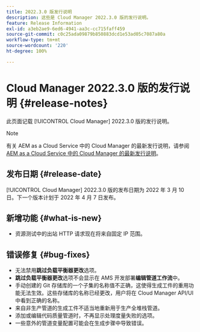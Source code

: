 ```yaml
---
title: 2022.3.0 版发行说明
description: 这些是 Cloud Manager 2022.3.0 版的发行说明。
feature: Release Information
exl-id: a3eb2ae9-6ed6-4941-aa3c-cc715faff459
source-git-commit: c0c25ada09879b850883dcd1e53ad05c7087a80a
workflow-type: tm+mt
source-wordcount: '220'
ht-degree: 100%

---
```


# Cloud Manager 2022.3.0 版的发行说明 {#release-notes}

此页面记载 [!UICONTROL Cloud Manager] 2022.3.0 版的发行说明。

>[!NOTE]
>
>有关 AEM as a Cloud Service 中的 Cloud Manager 的最新发行说明，请参阅 [AEM as a Cloud Service 中的 Cloud Manager 的最新发行说明](https://experienceleague.adobe.com/docs/experience-manager-cloud-service/content/implementing/using-cloud-manager/release-notes-cloud-manager/release-notes-cm-current.html)。

## 发布日期 {#release-date}

[!UICONTROL Cloud Manager] 2022.3.0 版的发布日期为 2022 年 3 月 10 日。下一个版本计划于 2022 年 4 月 7 日发布。

## 新增功能 {#what-is-new}

* 资源测试中的出站 HTTP 请求现在将来自固定 IP 范围。


## 错误修复 {#bug-fixes}

* 无法禁用&#x200B;**跳过负载平衡器更改**&#x200B;选项。
* **跳过负载平衡器更改**&#x200B;选项不会显示在 AMS 开发部署&#x200B;**编辑管道工作流**&#x200B;中。
* 手动创建的 Git 存储库的一个子集的名称值不正确，这使得生成工件的重用功能无法生效。这些存储库的名称已经更改，用户将在 Cloud Manager API/UI 中看到正确的名称。
* 来自非生产管道的生成工件不适当地重新用于生产全堆栈管道。
* 添加或编辑代码质量管道时，不再显示处理度量失败的选项。
* 一些意外的管道变量配置可能会在生成步骤中导致错误。
